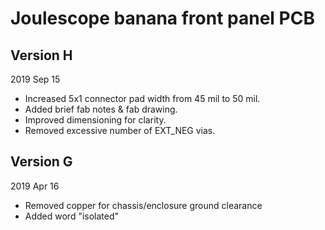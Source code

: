
# Joulescope banana front panel PCB


## Version H

2019 Sep 15

* Increased 5x1 connector pad width from 45 mil to 50 mil.
* Added brief fab notes & fab drawing.
* Improved dimensioning for clarity.
* Removed excessive number of EXT_NEG vias.


## Version G

2019 Apr 16

* Removed copper for chassis/enclosure ground clearance
* Added word "isolated"
